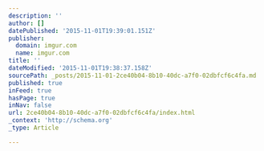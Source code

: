 ```yaml
---
description: ''
author: []
datePublished: '2015-11-01T19:39:01.151Z'
publisher:
  domain: imgur.com
  name: imgur.com
title: ''
dateModified: '2015-11-01T19:38:37.158Z'
sourcePath: _posts/2015-11-01-2ce40b04-8b10-40dc-a7f0-02dbfcf6c4fa.md
published: true
inFeed: true
hasPage: true
inNav: false
url: 2ce40b04-8b10-40dc-a7f0-02dbfcf6c4fa/index.html
_context: 'http://schema.org'
_type: Article

---
```

